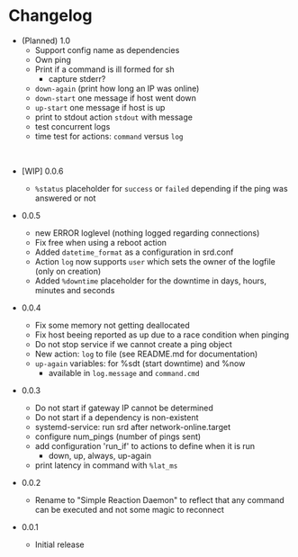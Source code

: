 
# Changelog


* (Planned) 1.0
    * Support config name as dependencies
    * Own ping
    * Print if a command is ill formed for sh
        * capture stderr?
    * `down-again` (print how long an IP was online)
    * `down-start` one message if host went down
    * `up-start` one message if host is up
    * print to stdout action `stdout` with message
    * test concurrent logs
    * time test for actions: `command` versus `log`

<br />

* [WIP] 0.0.6
    * `%status` placeholder for `success` or `failed` depending if the ping was answered or not

* 0.0.5
    * new ERROR loglevel (nothing logged regarding connections)
    * Fix free when using a reboot action
    * Added `datetime_format` as a configuration in srd.conf
    * Action `log` now supports `user` which sets the owner of the logfile (only on creation)
    * Added `%downtime` placeholder for the downtime in days, hours, minutes and seconds

* 0.0.4
    * Fix some memory not getting deallocated
    * Fix host beeing reported as up due to a race condition when pinging
    * Do not stop service if we cannot create a ping object
    * New action: `log` to file (see README.md for documentation)
    * `up-again` variables: for %sdt (start downtime) and %now
        * available in `log.message` and `command.cmd`

* 0.0.3
    * Do not start if gateway IP cannot be determined
    * Do not start if a dependency is non-existent
    * systemd-service: run srd after network-online.target
    * configure num_pings (number of pings sent)
    * add configuration 'run_if' to actions to define when it is run
        * down, up, always, up-again
    * print latency in command with `%lat_ms`

* 0.0.2
    * Rename to "Simple Reaction Daemon" to reflect that any command can be executed and not some magic to reconnect

* 0.0.1
    * Initial release

